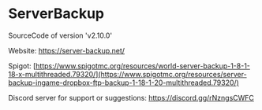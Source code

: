 # ServerBackup

SourceCode of version 'v2.10.0'

Website: https://server-backup.net/

Spigot: [https://www.spigotmc.org/resources/world-server-backup-1-8-1-18-x-multithreaded.79320/](https://www.spigotmc.org/resources/server-backup-ingame-dropbox-ftp-backup-1-18-1-20-multithreaded.79320/)

Discord server for support or suggestions: https://discord.gg/rNzngsCWFC
